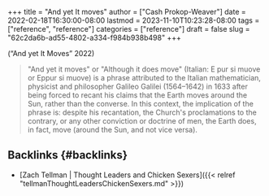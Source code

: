 +++
title = "And yet It moves"
author = ["Cash Prokop-Weaver"]
date = 2022-02-18T16:30:00-08:00
lastmod = 2023-11-10T10:23:28-08:00
tags = ["reference", "reference"]
categories = ["reference"]
draft = false
slug = "62c2da6b-ad55-4802-a334-f984b938b498"
+++

(“And yet It Moves” 2022)

> "And yet it moves" or "Although it does move" (Italian: E pur si muove or Eppur si muove) is a phrase attributed to the Italian mathematician, physicist and philosopher Galileo Galilei (1564–1642) in 1633 after being forced to recant his claims that the Earth moves around the Sun, rather than the converse. In this context, the implication of the phrase is: despite his recantation, the Church's proclamations to the contrary, or any other conviction or doctrine of men, the Earth does, in fact, move (around the Sun, and not vice versa).


## Backlinks {#backlinks}

-   [Zach Tellman | Thought Leaders and Chicken Sexers]({{< relref "tellmanThoughtLeadersChickenSexers.md" >}})
